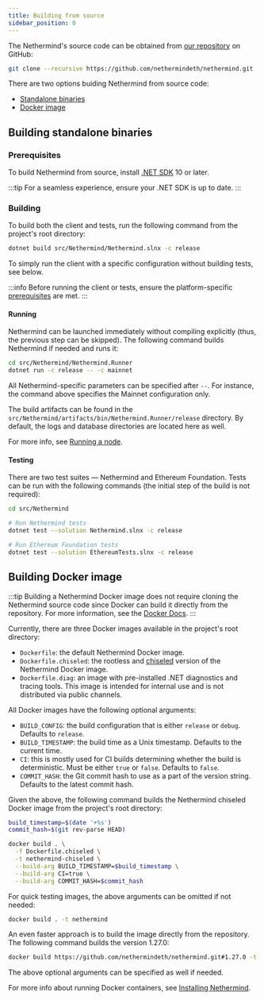 ```yaml
---
title: Building from source
sidebar_position: 0
---
```


The Nethermind's source code can be obtained from [our repository](https://github.com/NethermindEth/nethermind) on
GitHub:

```bash
git clone --recursive https://github.com/nethermindeth/nethermind.git
```

There are two options buiding Nethermind from source code:

- [Standalone binaries](#building-standalone-binaries)
- [Docker image](#building-docker-image)

## Building standalone binaries

### Prerequisites

To build Nethermind from source, install [.NET SDK](https://aka.ms/dotnet/download) 10 or later.

:::tip
For a seamless experience, ensure your .NET SDK is up to date.
:::

### Building

To build both the client and tests, run the following command from the project's root directory:

```bash
dotnet build src/Nethermind/Nethermind.slnx -c release
```

To simply run the client with a specific configuration without building tests, see below.

:::info
Before running the client or tests, ensure the
platform-specific [prerequisites](../get-started/installing-nethermind#prerequisites) are met.
:::

#### Running

Nethermind can be launched immediately without compiling explicitly (thus, the previous step can be skipped). The following command builds Nethermind if needed and runs it:

```bash
cd src/Nethermind/Nethermind.Runner
dotnet run -c release -- -c mainnet
```

All Nethermind-specific parameters can be specified after `--`. For instance, the command above specifies the Mainnet
configuration only.

The build artifacts can be found in the `src/Nethermind/artifacts/bin/Nethermind.Runner/release` directory. By default, the logs and database directories are located here as well.

For more info, see [Running a node](../get-started/running-node/running-node.md).

#### Testing

There are two test suites — Nethermind and Ethereum Foundation. Tests can be run with the following commands (the
initial step of the build is not required):

```bash
cd src/Nethermind

# Run Nethermind tests
dotnet test --solution Nethermind.slnx -c release

# Run Ethereum Foundation tests
dotnet test --solution EthereumTests.slnx -c release
```

## Building Docker image

:::tip
Building a Nethermind Docker image does not require cloning the Nethermind source code since Docker can build it directly from the repository. For more information, see the [Docker Docs](https://docs.docker.com/build/concepts/context/#remote-context).
:::

Currently, there are three Docker images available in the project's root directory:

- `Dockerfile`: the default Nethermind Docker image.
- `Dockerfile.chiseled`: the rootless and [chiseled](https://ubuntu.com/engage/chiselled-ubuntu-images-for-containers) version of the Nethermind Docker image.
- `Dockerfile.diag`: an image with pre-installed .NET diagnostics and tracing tools. This image is intended for internal use and is not distributed via public channels.

All Docker images have the following optional arguments:

- `BUILD_CONFIG`: the build configuration that is either `release` or `debug`. Defaults to `release`.
- `BUILD_TIMESTAMP`: the build time as a Unix timestamp. Defaults to the current time.
- `CI`: this is mostly used for CI builds determining whether the build is deterministic. Must be either `true` or `false`. Defaults to `false`.
- `COMMIT_HASH`: the Git commit hash to use as a part of the version string. Defaults to the latest commit hash.

Given the above, the following command builds the Nethermind chiseled Docker image from the project's root directory:

```bash
build_timestamp=$(date '+%s')
commit_hash=$(git rev-parse HEAD)

docker build . \
  -f Dockerfile.chiseled \
  -t nethermind-chiseled \
  --build-arg BUILD_TIMESTAMP=$build_timestamp \
  --build-arg CI=true \
  --build-arg COMMIT_HASH=$commit_hash
```

For quick testing images, the above arguments can be omitted if not needed:

```bash
docker build . -t nethermind
```

An even faster approach is to build the image directly from the repository. The following command builds the version 1.27.0:

```bash
docker build https://github.com/nethermindeth/nethermind.git#1.27.0 -t nethermind
```

The above optional arguments can be specified as well if needed.

For more info about running Docker containers,
see [Installing Nethermind](../get-started/installing-nethermind#docker-container).

